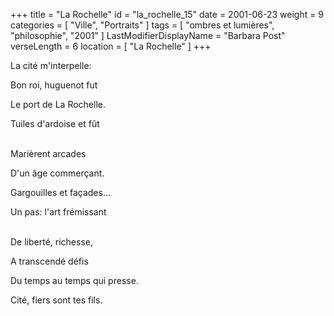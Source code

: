 +++
title = "La Rochelle"
id = "la_rochelle_15"
date = 2001-06-23
weight = 9
categories = [ "Ville", "Portraits" ]
tags = [ "ombres et lumières", "philosophie", "2001" ]
LastModifierDisplayName = "Barbara Post"
verseLength = 6
location = [ "La Rochelle" ]
+++

La cité m'interpelle:

Bon roi, huguenot fut

Le port de La Rochelle.

Tuiles d'ardoise et fût

 \
Marièrent arcades

D'un âge commerçant.

Gargouilles et façades...

Un pas: l'art frémissant

 \
De liberté, richesse,

A transcendé défis

Du temps au temps qui presse.

Cité, fiers sont tes fils.

